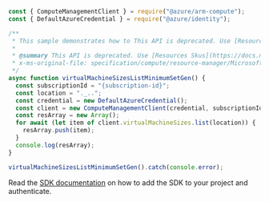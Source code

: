 ```javascript
const { ComputeManagementClient } = require("@azure/arm-compute");
const { DefaultAzureCredential } = require("@azure/identity");

/**
 * This sample demonstrates how to This API is deprecated. Use [Resources Skus](https://docs.microsoft.com/rest/api/compute/resourceskus/list)
 *
 * @summary This API is deprecated. Use [Resources Skus](https://docs.microsoft.com/rest/api/compute/resourceskus/list)
 * x-ms-original-file: specification/compute/resource-manager/Microsoft.Compute/stable/2021-11-01/examples/compute/VirtualMachineSizes_List_MinimumSet_Gen.json
 */
async function virtualMachineSizesListMinimumSetGen() {
  const subscriptionId = "{subscription-id}";
  const location = "._..";
  const credential = new DefaultAzureCredential();
  const client = new ComputeManagementClient(credential, subscriptionId);
  const resArray = new Array();
  for await (let item of client.virtualMachineSizes.list(location)) {
    resArray.push(item);
  }
  console.log(resArray);
}

virtualMachineSizesListMinimumSetGen().catch(console.error);
```

Read the [SDK documentation](https://github.com/Azure/azure-sdk-for-js/blob/%40azure%2Farm-compute_17.3.1/sdk/compute/arm-compute/README.md) on how to add the SDK to your project and authenticate.
